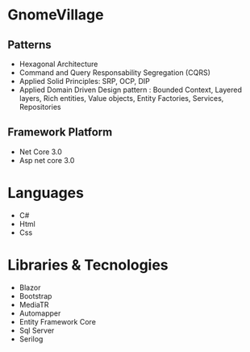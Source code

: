 # GnomeVillage

## Patterns

- Hexagonal Architecture
- Command and Query Responsability Segregation (CQRS)
- Applied Solid Principles: SRP, OCP, DIP
- Applied Domain Driven Design pattern : Bounded Context, Layered layers, Rich entities, Value objects, Entity Factories, Services, Repositories

## Framework Platform

- Net Core 3.0
- Asp net core 3.0

# Languages

- C#
- Html
- Css

# Libraries & Tecnologies

- Blazor 
- Bootstrap
- MediaTR
- Automapper
- Entity Framework Core
- Sql Server
- Serilog



